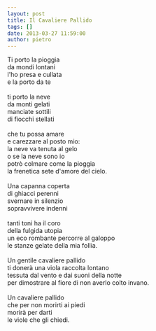```yaml
---
layout: post
title: Il Cavaliere Pallido
tags: []
date: 2013-03-27 11:59:00
author: pietro
---
```

Ti porto la pioggia<br/>da mondi lontani<br/>l'ho presa e cullata<br/>e la porto da te<br/><br/>ti porto la neve<br/>da monti gelati<br/>manciate sottili<br/>di fiocchi stellati<br/><br/>che tu possa amare<br/>e carezzare al posto mio:<br/>la neve va tenuta al gelo<br/>o se la neve sono io<br/>potrò colmare come la pioggia<br/>la frenetica sete d'amore del cielo.<br/><br/>Una capanna coperta<br/>di ghiacci perenni<br/>svernare in silenzio<br/>sopravvivere indenni<br/><br/>tanti toni ha il coro<br/>della fulgida utopia<br/>un eco rombante percorre al galoppo<br/>le stanze gelate della mia follia.<br/><br/>Un gentile cavaliere pallido<br/>ti donerà una viola raccolta lontano<br/>tessuta dal vento e dai suoni della notte<br/>per dimostrare al fiore di non averlo colto invano.<br/><br/>Un cavaliere pallido<br/>che per non morirti ai piedi<br/>morirà per darti<br/>le viole che gli chiedi.
